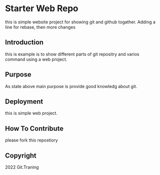 # Starter Web Repo

this is simple website project for showing git and github togather.
Adding a line for rebase, then more changes

## Introduction

this is example is to show different parts of git repositry and varios command using a web project.

## Purpose

As state above main purpose is provide good knowledg about git.

## Deployment

this is simple web project.

## How To Contribute

please fork this repostiory

## Copyright

2022 Git.Traning